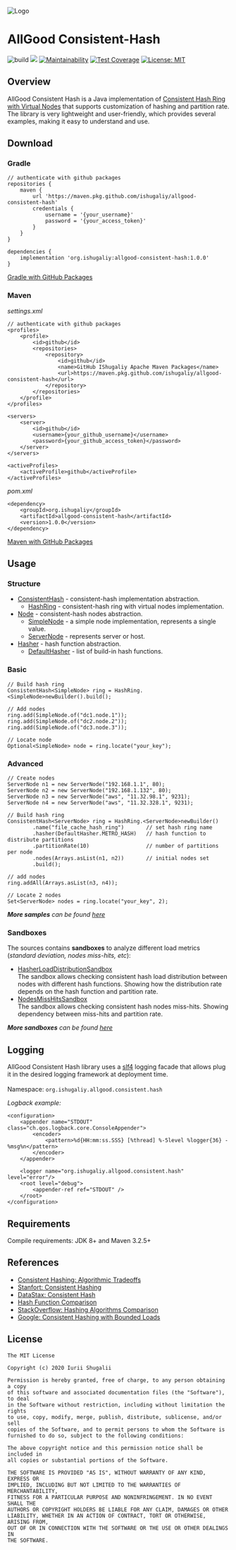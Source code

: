 ![Logo](logo.png)

# AllGood Consistent-Hash

![build](https://github.com/ishugaliy/consistent-hash/workflows/build/badge.svg?branch=master)
![](https://img.shields.io/badge/version-1.0.0-blue)
[![Maintainability](https://api.codeclimate.com/v1/badges/44b0ef5de107b4e0cf7b/maintainability)](https://codeclimate.com/github/ishugaliy/consistent-hash/maintainability)
[![Test Coverage](https://api.codeclimate.com/v1/badges/44b0ef5de107b4e0cf7b/test_coverage)](https://codeclimate.com/github/ishugaliy/consistent-hash/test_coverage)
[![License: MIT](https://img.shields.io/badge/License-MIT-yellow.svg)](https://opensource.org/licenses/MIT)

## Overview

AllGood Consistent Hash is a Java implementation of [Consistent Hash Ring with Virtual Nodes](http://theory.stanford.edu/~tim/s17/l/l1.pdf) that supports customization of hashing and partition rate. 
The library is very lightweight and user-friendly, which provides several examples, making it easy to understand and use.

## Download

### Gradle

    // authenticate with github packages
    repositories {
        maven {
            url 'https://maven.pkg.github.com/ishugaliy/allgood-consistent-hash'
            credentials {
                username = '{your_username}'
                password = '{your_access_token}'
            }
        }
    }

    dependencies {
        implementation 'org.ishugaliy:allgood-consistent-hash:1.0.0'
    }

[Gradle with GitHub Packages](https://help.github.com/en/packages/using-github-packages-with-your-projects-ecosystem/configuring-gradle-for-use-with-github-packages)
   
### Maven
<i>settings.xml</i>

    // authenticate with github packages
    <profiles>
        <profile>
            <id>github</id>
            <repositories>
                <repository>
                    <id>github</id>
                    <name>GitHub IShugaliy Apache Maven Packages</name>
                    <url>https://maven.pkg.github.com/ishugaliy/allgood-consistent-hash</url>
                </repository>
            </repositories>
        </profile>
    </profiles>

    <servers>
        <server>
            <id>github</id>
            <username>{your_github_username}</username>
            <password>{your_github_access_token}</password>
        </server>
    </servers>

    <activeProfiles>
        <activeProfile>github</activeProfile>
    </activeProfiles>

<i>pom.xml</i>

    <dependency>
        <groupId>org.ishugaliy</groupId>
        <artifactId>allgood-consistent-hash</artifactId>
        <version>1.0.0</version>
    </dependency>

[Maven with GitHub Packages](https://help.github.com/en/packages/using-github-packages-with-your-projects-ecosystem/configuring-apache-maven-for-use-with-github-packages)

## Usage
### Structure

- [ConsistentHash](src/main/java/org/ishugaliy/allgood/consistent/hash/ConsistentHash.java) - consistent-hash implementation abstraction.
    - [HashRing](src/main/java/org/ishugaliy/allgood/consistent/hash/HashRing.java) - consistent-hash ring with virtual nodes implementation.
- [Node](src/main/java/org/ishugaliy/allgood/consistent/hash/node/Node.java) - consistent-hash nodes abstraction.
    - [SimpleNode](src/main/java/org/ishugaliy/allgood/consistent/hash/node/SimpleNode.java) - a simple node implementation, represents a single value. 
    - [ServerNode](src/main/java/org/ishugaliy/allgood/consistent/hash/node/ServerNode.java) - represents server or host. 
- [Hasher](src/main/java/org/ishugaliy/allgood/consistent/hash/hasher/Hasher.java) - hash function abstraction.
    - [DefaultHasher](src/main/java/org/ishugaliy/allgood/consistent/hash/hasher/DefaultHasher.java) - list of build-in hash functions.

### Basic 

    // Build hash ring
    ConsistentHash<SimpleNode> ring = HashRing.<SimpleNode>newBuilder().build();

    // Add nodes
    ring.add(SimpleNode.of("dc1.node.1"));
    ring.add(SimpleNode.of("dc2.node.2"));
    ring.add(SimpleNode.of("dc3.node.3"));

    // Locate node
    Optional<SimpleNode> node = ring.locate("your_key");

### Advanced

    // Create nodes
    ServerNode n1 = new ServerNode("192.168.1.1", 80);
    ServerNode n2 = new ServerNode("192.168.1.132", 80);
    ServerNode n3 = new ServerNode("aws", "11.32.98.1", 9231);
    ServerNode n4 = new ServerNode("aws", "11.32.328.1", 9231);

    // Build hash ring
    ConsistentHash<ServerNode> ring = HashRing.<ServerNode>newBuilder()
            .name("file_cache_hash_ring")       // set hash ring name
            .hasher(DefaultHasher.METRO_HASH)   // hash function to distribute partitions
            .partitionRate(10)                  // number of partitions per node
            .nodes(Arrays.asList(n1, n2))       // initial nodes set
            .build();

    // add nodes
    ring.addAll(Arrays.asList(n3, n4));        

    // Locate 2 nodes
    Set<ServerNode> nodes = ring.locate("your_key", 2);

<i><b>More samples</b> can be found [here](samples/src/main/java/org/ishugaliy/allgood/consistent/hash/samples/)</i>

### Sandboxes
The sources contains <b>sandboxes</b> to analyze different load metrics (<i>standard deviation, nodes miss-hits, etc</i>):
- [HasherLoadDistributionSandbox](samples/src/main/java/org/ishugaliy/allgood/consistent/hash/samples/HasherLoadDistributionSandbox.java) </br>
The sandbox allows checking consistent hash load distribution between nodes with different hash functions.
Showing how the distribution rate depends on the hash function and partition rate.
- [NodesMissHitsSandbox](samples/src/main/java/org/ishugaliy/allgood/consistent/hash/samples/NodesMissHitsSandbox.java) </br>
The sandbox allows checking consistent hash nodes miss-hits.
Showing dependency between miss-hits and partition rate.

<i><b>More sandboxes</b> can be found [here](samples/src/main/java/org/ishugaliy/allgood/consistent/hash/samples/)</i>

## Logging 
AllGood Consistent Hash library uses a [slf4](http://www.slf4j.org/) logging facade that allows plug it in the desired logging framework at deployment time.
</br></br>
Namespace: `org.ishugaliy.allgood.consistent.hash`

<i>Logback example:</i>

    <configuration>
        <appender name="STDOUT" class="ch.qos.logback.core.ConsoleAppender">
            <encoder>
                <pattern>%d{HH:mm:ss.SSS} [%thread] %-5level %logger{36} - %msg%n</pattern>
            </encoder>
        </appender>

        <logger name="org.ishugaliy.allgood.consistent.hash" level="error"/>
        <root level="debug">
            <appender-ref ref="STDOUT" />
        </root>
    </configuration>

## Requirements
Compile requirements: JDK 8+ and Maven 3.2.5+
  
## References
- [Consistent Hashing: Algorithmic Tradeoffs](https://medium.com/@dgryski/consistent-hashing-algorithmic-tradeoffs-ef6b8e2fcae8)
- [Stanfort: Consistent Hashing](http://theory.stanford.edu/~tim/s17/l/l1.pdf)
- [DataStax: Consistent Hash](https://docs.datastax.com/en/cassandra-oss/3.0/cassandra/architecture/archDataDistributeHashing.html)
- [Hash Function Comparison](https://www.strchr.com/hash_functions)
- [StackOverflow: Hashing Algorithms Comparison](https://softwareengineering.stackexchange.com/questions/49550/which-hashing-algorithm-is-best-for-uniqueness-and-speed?newreg=43801d5b7b124771bac93907a47783a1)
- [Google: Consistent Hashing with Bounded Loads](https://ai.googleblog.com/2017/04/consistent-hashing-with-bounded-loads.html)


## License
    The MIT License

    Copyright (c) 2020 Iurii Shugalii

    Permission is hereby granted, free of charge, to any person obtaining a copy
    of this software and associated documentation files (the "Software"), to deal
    in the Software without restriction, including without limitation the rights
    to use, copy, modify, merge, publish, distribute, sublicense, and/or sell
    copies of the Software, and to permit persons to whom the Software is
    furnished to do so, subject to the following conditions:

    The above copyright notice and this permission notice shall be included in
    all copies or substantial portions of the Software.

    THE SOFTWARE IS PROVIDED "AS IS", WITHOUT WARRANTY OF ANY KIND, EXPRESS OR
    IMPLIED, INCLUDING BUT NOT LIMITED TO THE WARRANTIES OF MERCHANTABILITY,
    FITNESS FOR A PARTICULAR PURPOSE AND NONINFRINGEMENT. IN NO EVENT SHALL THE
    AUTHORS OR COPYRIGHT HOLDERS BE LIABLE FOR ANY CLAIM, DAMAGES OR OTHER
    LIABILITY, WHETHER IN AN ACTION OF CONTRACT, TORT OR OTHERWISE, ARISING FROM,
    OUT OF OR IN CONNECTION WITH THE SOFTWARE OR THE USE OR OTHER DEALINGS IN
    THE SOFTWARE.